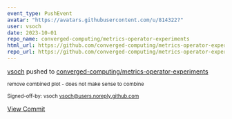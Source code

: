 ```yaml
---
event_type: PushEvent
avatar: "https://avatars.githubusercontent.com/u/814322?"
user: vsoch
date: 2023-10-01
repo_name: converged-computing/metrics-operator-experiments
html_url: https://github.com/converged-computing/metrics-operator-experiments/commit/50735de0b62d8bf1c4886828e6b8b0dc20735729
repo_url: https://github.com/converged-computing/metrics-operator-experiments
---
```


<a href='https://github.com/vsoch' target='_blank'>vsoch</a> pushed to <a href='https://github.com/converged-computing/metrics-operator-experiments' target='_blank'>converged-computing/metrics-operator-experiments</a>

<small>remove combined plot - does not make sense to combine

Signed-off-by: vsoch <vsoch@users.noreply.github.com></small>

<a href='https://github.com/converged-computing/metrics-operator-experiments/commit/50735de0b62d8bf1c4886828e6b8b0dc20735729' target='_blank'>View Commit</a>
